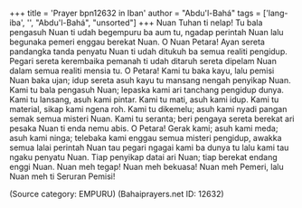 +++
title = 'Prayer bpn12632 in Iban'
author = "Abdu'l-Bahá"
tags = ['lang-iba', '', "Abdu'l-Bahá", "unsorted"]
+++
Nuan Tuhan ti nelap! Tu bala pengasuh Nuan ti udah begempuru ba aum tu, ngadap perintah Nuan lalu begunaka pemeri enggau berekat Nuan. O Nuan Petara! Ayan sereta pandangka tanda penyatu Nuan ti udah ditukuh ba semua realiti pengidup. Pegari sereta kerembaika pemanah ti udah ditaruh sereta dipelam Nuan dalam semua realiti mensia tu.
O Petara! Kami tu baka kayu, lalu pemisi Nuan baka ujan; idup sereta asuh kayu tu mansang nengah penyikap Nuan. Kami tu bala pengasuh Nuan; lepaska kami ari tanchang pengidup dunya. Kami tu lansang, asuh kami pintar. Kami tu mati, asuh kami idup. Kami tu material, sikap kami ngena roh. Kami tu dikemelu; asuh kami nyadi pangan semak semua misteri Nuan. Kami tu seranta; beri pengaya sereta berekat ari pesaka Nuan ti enda nemu abis. O Petara! Gerak kami; asuh kami meda; asuh kami ninga; telebaka kami enggau semua misteri pengidup, awakka semua lalai perintah Nuan tau pegari ngagai kami ba dunya tu lalu kami tau ngaku penyatu Nuan. Tiap penyikap datai ari Nuan; tiap berekat endang enggi Nuan.
	Nuan	meh	tegap!	Nuan	meh	bekuasa!	Nuan	meh
Pemeri, lalu Nuan meh ti Seruran Pemisi!

(Source category: EMPURU)
(Bahaiprayers.net ID: 12632)
